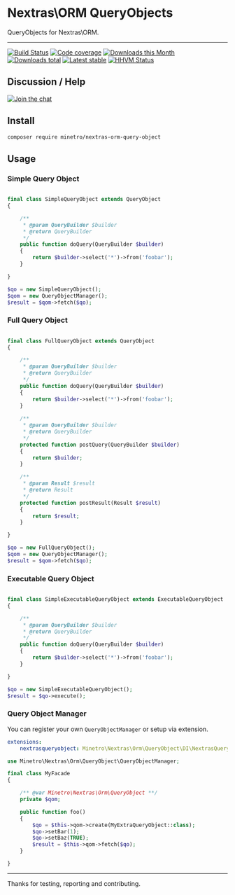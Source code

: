 # Nextras\ORM QueryObjects

QueryObjects for Nextras\ORM.

-----

[![Build Status](https://img.shields.io/travis/minetro/nextras-orm-query-object.svg?style=flat-square)](https://travis-ci.org/minetro/nextras-orm-query-object)
[![Code coverage](https://img.shields.io/coveralls/minetro/nextras-orm-query-object.svg?style=flat-square)](https://coveralls.io/r/minetro/nextras-orm-query-object)
[![Downloads this Month](https://img.shields.io/packagist/dm/minetro/nextras-orm-query-object.svg?style=flat-square)](https://packagist.org/packages/minetro/nextras-orm-query-object)
[![Downloads total](https://img.shields.io/packagist/dt/minetro/nextras-orm-query-object.svg?style=flat-square)](https://packagist.org/packages/minetro/nextras-orm-query-object)
[![Latest stable](https://img.shields.io/packagist/v/minetro/nextras-orm-query-object.svg?style=flat-square)](https://packagist.org/packages/minetro/nextras-orm-query-object)
[![HHVM Status](https://img.shields.io/hhvm/minetro/nextras-orm-query-object.svg?style=flat-square)](http://hhvm.h4cc.de/package/minetro/nextras-orm-query-object)

## Discussion / Help

[![Join the chat](https://img.shields.io/gitter/room/minetro/nette.svg?style=flat-square)](https://gitter.im/minetro/nette?utm_source=badge&utm_medium=badge&utm_campaign=pr-badge&utm_content=badge)

## Install

```sh
composer require minetro/nextras-orm-query-object
```

## Usage

### Simple Query Object

```php

final class SimpleQueryObject extends QueryObject
{

    /**
     * @param QueryBuilder $builder
     * @return QueryBuilder
     */
    public function doQuery(QueryBuilder $builder)
    {
        return $builder->select('*')->from('foobar');
    }

}
```

```php
$qo = new SimpleQueryObject();
$qom = new QueryObjectManager();
$result = $qom->fetch($qo);
```

### Full Query Object

```php

final class FullQueryObject extends QueryObject
{

    /**
     * @param QueryBuilder $builder
     * @return QueryBuilder
     */
    public function doQuery(QueryBuilder $builder)
    {
        return $builder->select('*')->from('foobar');
    }
    
    /**
     * @param QueryBuilder $builder
     * @return QueryBuilder
     */
    protected function postQuery(QueryBuilder $builder)
    {
        return $builder;
    }

    /**
     * @param Result $result
     * @return Result
     */
    protected function postResult(Result $result)
    {
        return $result;
    }

}
```

```php
$qo = new FullQueryObject();
$qom = new QueryObjectManager();
$result = $qom->fetch($qo);
```

### Executable Query Object

```php

final class SimpleExecutableQueryObject extends ExecutableQueryObject
{

    /**
     * @param QueryBuilder $builder
     * @return QueryBuilder
     */
    public function doQuery(QueryBuilder $builder)
    {
        return $builder->select('*')->from('foobar');
    }

}
```

```php
$qo = new SimpleExecutableQueryObject();
$result = $qo->execute();
```

### Query Object Manager

You can register your own `QueryObjectManager` or setup via extension.

```yaml
extensions:
    nextrasqueryobject: Minetro\Nextras\Orm\QueryObject\DI\NextrasQueryObjectExtension
```

```php
use Minetro\Nextras\Orm\QueryObject\QueryObjectManager;

final class MyFacade
{

    /** @var Minetro\Nextras\Orm\QueryObject **/
    private $qom;

    public function foo()
    {
        $qo = $this->qom->create(MyExtraQueryObject::class);
        $qo->setBar(1);
        $qo->setBaz(TRUE);
        $result = $this->qom->fetch($qo);
    }

}
```

-----

Thanks for testing, reporting and contributing.
